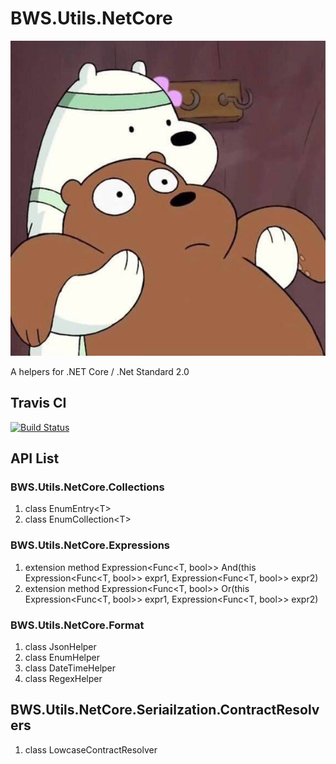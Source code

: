 # BWS.Utils.NetCore
![](icon.jpg)

A helpers for .NET Core / .Net Standard 2.0

## Travis CI
[![Build Status](https://travis-ci.org/ws-dotnet-core/BWS.Utils.NetCore.svg?branch=master)](https://travis-ci.org/ws-dotnet-core/BWS.Utils.NetCore)

## API List

### BWS.Utils.NetCore.Collections
 1.  class EnumEntry\<T> 
2.  class EnumCollection\<T>

###  BWS.Utils.NetCore.Expressions
 1. extension method  Expression<Func<T, bool>> And<T>(this Expression<Func<T, bool>> expr1, Expression<Func<T, bool>> expr2) 
 2.  extension method  Expression<Func<T, bool>> Or<T>(this Expression<Func<T, bool>> expr1, Expression<Func<T, bool>> expr2) 

 ### BWS.Utils.NetCore.Format
 1. class JsonHelper
 2. class EnumHelper
 3. class DateTimeHelper
 4. class RegexHelper

 ## BWS.Utils.NetCore.Seriailzation.ContractResolvers
 1. class LowcaseContractResolver